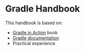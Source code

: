 # Gradle Handbook

This handbook is based on:

* [Gradle in Action](https://www.manning.com/books/gradle-in-action) book
* [Gradle documentation](https://gradle.org/docs)
* Practical experience



